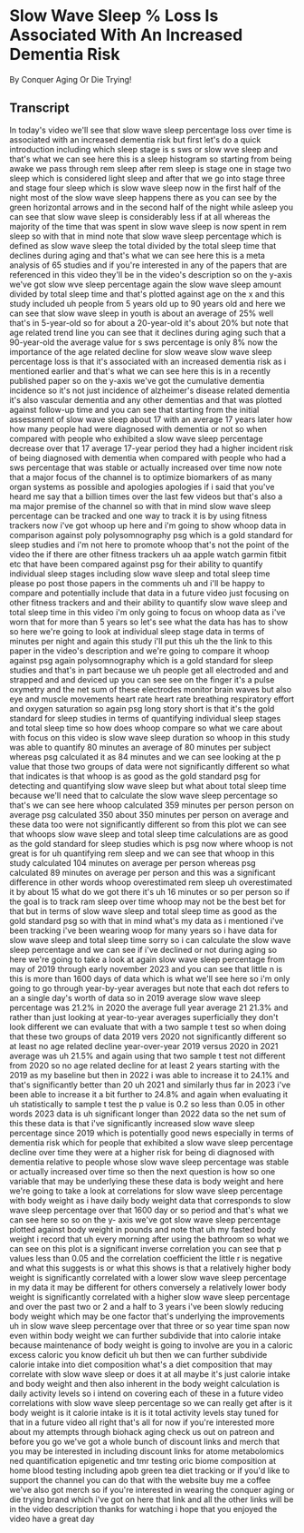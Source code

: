 # Slow Wave Sleep % Loss Is Associated With An Increased Dementia Risk

By Conquer Aging Or Die Trying! 


## Transcript

In today's video we'll see that slow wave sleep percentage loss over time is associated with an increased dementia risk but first let's do a quick introduction including which sleep stage is s sws or slow wve sleep and that's what we can see here this is a sleep histogram so starting from being awake we pass through rem sleep after rem sleep is stage one in stage two sleep which is considered light sleep and after that we go into stage three and stage four sleep which is slow wave sleep now in the first half of the night most of the slow wave sleep happens there as you can see by the green horizontal arrows and in the second half of the night while asleep you can see that slow wave sleep is considerably less if at all whereas the majority of the time that was spent in slow wave sleep is now spent in rem sleep so with that in mind note that slow wave sleep percentage which is defined as slow wave sleep the total divided by the total sleep time that declines during aging and that's what we can see here this is a meta analysis of 65 studies and if you're interested in any of the papers that are referenced in this video they'll be in the video's description so on the y-axis we've got slow wve sleep percentage again the slow wave sleep amount divided by total sleep time and that's plotted against age on the x and this study included uh people from 5 years old up to 90 years old and here we can see that slow wave sleep in youth is about an average of 25% well that's in 5-year-old so for about a 20-year-old it's about 20% but note that age related trend line you can see that it declines during aging such that a 90-year-old the average value for s sws percentage is only 8% now the importance of the age related decline for slow weave slow wave sleep percentage loss is that it's associated with an increased dementia risk as i mentioned earlier and that's what we can see here this is in a recently published paper so on the y-axis we've got the cumulative dementia incidence so it's not just incidence of alzheimer's disease related dementia it's also vascular dementia and any other dementias and that was plotted against follow-up time and you can see that starting from the initial assessment of slow wave sleep about 17 with an average 17 years later how how many people had were diagnosed with dementia or not so when compared with people who exhibited a slow wave sleep percentage decrease over that 17 average 17-year period they had a higher incident risk of being diagnosed with dementia when compared with people who had a sws percentage that was stable or actually increased over time now note that a major focus of the channel is to optimize biomarkers of as many organ systems as possible and apologies apologies if i said that you've heard me say that a billion times over the last few videos but that's also a ma major premise of the channel so with that in mind slow wave sleep percentage can be tracked and one way to track it is by using fitness trackers now i've got whoop up here and i'm going to show whoop data in comparison against poly polysomnography psg which is a gold standard for sleep studies and i'm not here to promote whoop that's not the point of the video the if there are other fitness trackers uh aa apple watch garmin fitbit etc that have been compared against psg for their ability to quantify individual sleep stages including slow wave sleep and total sleep time please po post those papers in the comments uh and i'll be happy to compare and potentially include that data in a future video just focusing on other fitness trackers and and their ability to quantify slow wave sleep and total sleep time in this video i'm only going to focus on whoop data as i've worn that for more than 5 years so let's see what the data has has to show so here we're going to look at individual sleep stage data in terms of minutes per night and again this study i'll put this uh the the link to this paper in the video's description and we're going to compare it whoop against psg again polysomnography which is a gold standard for sleep studies and that's in part because we uh people get all electroded and and strapped and and deviced up you can see see on the finger it's a pulse oxymetry and the net sum of these electrodes monitor brain waves but also eye and muscle movements heart rate heart rate breathing respiratory effort and oxygen saturation so again psg long story short is that it's the gold standard for sleep studies in terms of quantifying individual sleep stages and total sleep time so how does whoop compare so what we care about with focus on this video is slow wave sleep duration so whoop in this study was able to quantify 80 minutes an average of 80 minutes per subject whereas psg calculated it as 84 minutes and we can see looking at the p value that those two groups of data were not significantly different so what that indicates is that whoop is as good as the gold standard psg for detecting and quantifying slow wave sleep but what about total sleep time because we'll need that to calculate the slow wave sleep percentage so that's we can see here whoop calculated 359 minutes per person person on average psg calculated 350 about 350 minutes per person on average and these data too were not significantly different so from this plot we can see that whoops slow wave sleep and total sleep time calculations are as good as the gold standard for sleep studies which is psg now where whoop is not great is for uh quantifying rem sleep and we can see that whoop in this study calculated 104 minutes on average per person whereas psg calculated 89 minutes on average per person and this was a significant difference in other words whoop overestimated rem sleep uh overestimated it by about 15 what do we got there it's uh 16 minutes or so per person so if the goal is to track ram sleep over time whoop may not be the best bet for that but in terms of slow wave sleep and total sleep time as good as the gold standard psg so with that in mind what's my data as i mentioned i've been tracking i've been wearing woop for many years so i have data for slow wave sleep and total sleep time sorry so i can calculate the slow wave sleep percentage and we can see if i've declined or not during aging so here we're going to take a look at again slow wave sleep percentage from may of 2019 through early november 2023 and you can see that little n is this is more than 1600 days of data which is what we'll see here so i'm only going to go through year-by-year averages but note that each dot refers to an a single day's worth of data so in 2019 average slow wave sleep percentage was 21.2% in 2020 the average full year average 21 21.3% and rather than just looking at year-to-year averages superficially they don't look different we can evaluate that with a two sample t test so when doing that these two groups of data 2019 vers 2020 not significantly different so at least no age related decline year-over-year 2019 versus 2020 in 2021 average was uh 21.5% and again using that two sample t test not different from 2020 so no age related decline for at least 2 years starting with the 2019 as my baseline but then in 2022 i was able to increase it to 24.1% and that's significantly better than 20 uh 2021 and similarly thus far in 2023 i've been able to increase it a bit further to 24.8% and again when evaluating it uh statistically to sample t test the p value is 0.2 so less than 0.05 in other words 2023 data is uh significant longer than 2022 data so the net sum of this these data is that i've significantly increased slow wave sleep percentage since 2019 which is potentially good news especially in terms of dementia risk which for people that exhibited a slow wave sleep percentage decline over time they were at a higher risk for being di diagnosed with dementia relative to people whose slow wave sleep percentage was stable or actually increased over time so then the next question is how so one variable that may be underlying these these data is body weight and here we're going to take a look at correlations for slow wave sleep percentage with body weight as i have daily body weight data that corresponds to slow wave sleep percentage over that 1600 day or so period and that's what we can see here so so on the y- axis we've got slow wave sleep percentage plotted against body weight in pounds and note that uh my fasted body weight i record that uh every morning after using the bathroom so what we can see on this plot is a significant inverse correlation you can see that p values less than 0.05 and the correlation coefficient the little r is negative and what this suggests is or what this shows is that a relatively higher body weight is significantly correlated with a lower slow wave sleep percentage in my data it may be different for others conversely a relatively lower body weight is significantly correlated with a higher slow wave sleep percentage and over the past two or 2 and a half to 3 years i've been slowly reducing body weight which may be one factor that's underlying the improvements uh in slow wave sleep percentage over that three or so year time span now even within body weight we can further subdivide that into calorie intake because maintenance of body weight is going to involve are you in a caloric excess caloric you know deficit uh but then we can further subdivide calorie intake into diet composition what's a diet composition that may correlate with slow wave sleep or does it at all maybe it's just calorie intake and body weight and then also inherent in the body weight calculation is daily activity levels so i intend on covering each of these in a future video correlations with slow wave sleep percentage so we can really get after is it body weight is it calorie intake is it is it total activity levels stay tuned for that in a future video all right that's all for now if you're interested more about my attempts through biohack aging check us out on patreon and before you go we've got a whole bunch of discount links and merch that you may be interested in including discount links for atome metabolomics ned quantification epigenetic and tmr testing oric biome composition at home blood testing including apob green tea diet tracking or if you'd like to support the channel you can do that with the website buy me a coffee we've also got merch so if you're interested in wearing the conquer aging or die trying brand which i've got on here that link and all the other links will be in the video description thanks for watching i hope that you enjoyed the video have a great day
